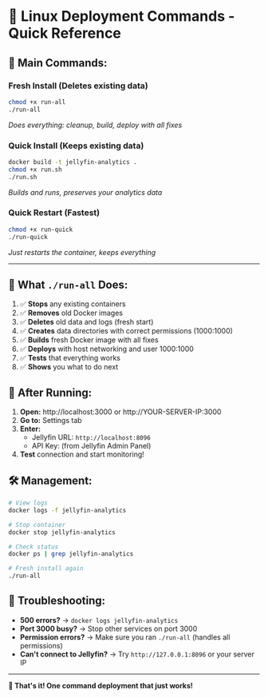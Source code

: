 # 🐧 Linux Deployment Commands - Quick Reference

## 🎯 **Main Commands:**

### **Fresh Install (Deletes existing data)**
```bash
chmod +x run-all
./run-all
```
*Does everything: cleanup, build, deploy with all fixes*

### **Quick Install (Keeps existing data)**
```bash
docker build -t jellyfin-analytics .
chmod +x run.sh
./run.sh
```
*Builds and runs, preserves your analytics data*

### **Quick Restart (Fastest)**
```bash
chmod +x run-quick
./run-quick
```
*Just restarts the container, keeps everything*

---

## 🎯 **What `./run-all` Does:**

1. ✅ **Stops** any existing containers
2. ✅ **Removes** old Docker images 
3. ✅ **Deletes** old data and logs (fresh start)
4. ✅ **Creates** data directories with correct permissions (1000:1000)
5. ✅ **Builds** fresh Docker image with all fixes
6. ✅ **Deploys** with host networking and user 1000:1000
7. ✅ **Tests** that everything works
8. ✅ **Shows** you what to do next

## 🎯 **After Running:**

1. **Open:** http://localhost:3000 or http://YOUR-SERVER-IP:3000
2. **Go to:** Settings tab  
3. **Enter:** 
   - Jellyfin URL: `http://localhost:8096`
   - API Key: (from Jellyfin Admin Panel)
4. **Test** connection and start monitoring!

## 🛠️ **Management:**

```bash
# View logs
docker logs -f jellyfin-analytics

# Stop container
docker stop jellyfin-analytics

# Check status
docker ps | grep jellyfin-analytics

# Fresh install again
./run-all
```

## 🐛 **Troubleshooting:**

- **500 errors?** → `docker logs jellyfin-analytics`
- **Port 3000 busy?** → Stop other services on port 3000
- **Permission errors?** → Make sure you ran `./run-all` (handles all permissions)
- **Can't connect to Jellyfin?** → Try `http://127.0.0.1:8096` or your server IP

---

**🎊 That's it! One command deployment that just works!**
